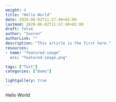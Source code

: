 ```yaml
---
weight: 4
title: "Hello World"
date: 2020-06-02T11:57:40+02:00
lastmod: 2020-06-02T11:57:40+02:00
draft: false
author: "Soeren"
authorLink: ""
description: "This article is the first here."
resources:
- name: "featured-image"
  src: "featured-image.png"

tags: ["Test"]
categories: ["Demo"]

lightgallery: true
---
```


Hello World